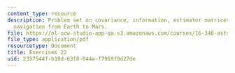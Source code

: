 ```yaml
---
content_type: resource
description: Problem set on covariance, information, estimator matrices, and space
  navigation from Earth to Mars.
file: https://ol-ocw-studio-app-qa.s3.amazonaws.com/courses/16-346-astrodynamics-fall-2008/2357544fb19d63f8044af7959f9d27de_ex_22.pdf
file_type: application/pdf
resourcetype: Document
title: Exercises 22
uid: 2357544f-b19d-63f8-044a-f7959f9d27de
---
```

